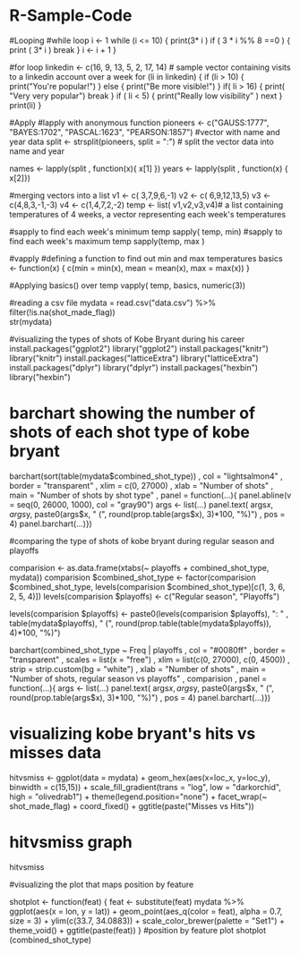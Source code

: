 # R-Sample-Code

#Looping
#while loop
i <- 1
while (i <= 10) {
  print(3* i )
  if ( 3 * i %% 8 ==0  ) {
    print ( 3* i )
    break 
  }
  i <- i + 1
}

#for loop 
linkedin <- c(16, 9, 13, 5, 2, 17, 14)  # sample vector containing visits to a linkedin account over a week
for (li in linkedin) {
  if (li > 10) {
    print("You're popular!")
  } else {
    print("Be more visible!")
  }
  if( li > 16) {
      print( "Very very popular")
      break
  }
   if ( li < 5) {
       print("Really low visibility" )
       next 
   }
  print(li)
}

#Apply
#lapply with anonymous function
pioneers <- c("GAUSS:1777", "BAYES:1702", "PASCAL:1623", "PEARSON:1857")   #vector with name and year data
split <- strsplit(pioneers, split = ":")                                   # split the vector data into name and year 

names <- lapply(split , function(x){ x[1] })
years <- lapply(split , function(x) { x[2]})

#merging vectors into a list
v1 <- c( 3,7,9,6,-1)
v2 <- c( 6,9,12,13,5)
v3 <- c(4,8,3,-1,-3)
v4 <- c(1,4,7,2,-2) 
temp <- list( v1,v2,v3,v4)# a list containing temperatures of 4 weeks, a vector representing each week's temperatures

#sapply to find each week's minimum temp
sapply( temp, min)
#sapply to find each week's maximum temp
sapply(temp, max )

#vapply
#defining a function to find out min and max temperatures
basics <- function(x) {
  c(min = min(x), mean = mean(x), max = max(x))
}

#Applying basics() over temp 
vapply( temp, basics, numeric(3))

#reading a csv file
mydata = read.csv("data.csv") %>% filter(!is.na(shot_made_flag))  
str(mydata)

#visualizing the types of shots of Kobe Bryant during his career
install.packages("ggplot2")
library("ggplot2")
install.packages("knitr")
library("knitr")
install.packages("latticeExtra")
library("latticeExtra")
install.packages("dplyr")
library("dplyr")
install.packages("hexbin")
library("hexbin")
# barchart showing the number of shots of each shot type of kobe bryant

barchart(sort(table(mydata$combined_shot_type))
         , col = "lightsalmon4"
         , border = "transparent"
         , xlim = c(0, 27000)
         , xlab = "Number of shots"
         , main = "Number of shots by shot type"
         , panel = function(...){
           panel.abline(v = seq(0, 26000, 1000), col = "gray90")
           args <- list(...)
           panel.text(
             args$x, args$y, paste0(args$x, " (", round(prop.table(args$x), 3)*100, "%)")
             , pos = 4)
           panel.barchart(...)})



#comparing the type of shots of kobe bryant during regular season and playoffs

comparision <- as.data.frame(xtabs(~ playoffs + combined_shot_type, mydata))
comparision $combined_shot_type <- factor(comparision $combined_shot_type, levels(comparision $combined_shot_type)[c(1, 3, 6, 2, 5, 4)])
levels(comparision $playoffs) <- c("Regular season", "Playoffs")

levels(comparision $playoffs) <- paste0(levels(comparision $playoffs), ": "
         , table(mydata$playoffs), " (", round(prop.table(table(mydata$playoffs)), 4)*100, "%)")

barchart(combined_shot_type ~ Freq | playoffs
         , col = "#0080ff"
         , border = "transparent"
         , scales = list(x = "free")
         , xlim = list(c(0, 27000), c(0, 4500))
         , strip = strip.custom(bg = "white")
         , xlab = "Number of shots"
         , main = "Number of shots, regular season vs playoffs"
         , comparision 
         , panel = function(...){
           args <- list(...)
           panel.text(
             args$x, args$y, paste0(args$x, " (", round(prop.table(args$x), 3)*100, "%)")
             , pos = 4)
           panel.barchart(...)})

# visualizing kobe bryant's hits vs misses data

hitvsmiss <- ggplot(data = mydata) +
  geom_hex(aes(x=loc_x, y=loc_y), binwidth = c(15,15)) +
  scale_fill_gradient(trans = "log", low = "darkorchid", high = "olivedrab1") +
  theme(legend.position="none") + 
  facet_wrap(~ shot_made_flag) +
  coord_fixed() + 
  ggtitle(paste("Misses vs Hits"))
  
# hitvsmiss graph
hitvsmiss

#visualizing the plot that maps position by feature

shotplot <- function(feat) {
        feat <- substitute(feat)
    mydata %>% 
    ggplot(aes(x = lon, y = lat)) +
        geom_point(aes_q(color = feat), alpha = 0.7, size = 3) +
        ylim(c(33.7, 34.0883)) +
        scale_color_brewer(palette = "Set1") +
        theme_void() +
        ggtitle(paste(feat))
}
#position by feature plot
shotplot (combined_shot_type) 

